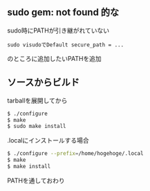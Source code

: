 ## sudo gem: not found 的な

sudo時にPATHが引き継がれていない

```
sudo visudoでDefault secure_path = ...
```

のところに追加したいPATHを追加

## ソースからビルド
tarballを展開してから

```sh
$ ./configure
$ make
$ sudo make install
```

.localにインストールする場合
```sh
$ ./configure --prefix=/home/hogehoge/.local
$ make
$ make install
```
PATHを通しておわり
